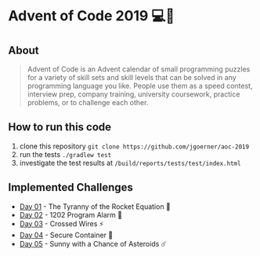 # Advent of Code 2019 💻🎄

## About
> Advent of Code is an Advent calendar of small programming puzzles for a variety of skill sets and skill levels that can be solved in any programming language you like. People use them as a speed contest, interview prep, company training, university coursework, practice problems, or to challenge each other.

## How to run this code
1. clone this repository `git clone https://github.com/jgoerner/aoc-2019`
2. run the tests `./gradlew test`
3. investigate the test results at `/build/reports/tests/test/index.html`

## Implemented Challenges
- [Day 01](./src/main/kotlin/aoc/day_01.kt) - The Tyranny of the Rocket Equation 🧮
- [Day 02](./src/main/kotlin/aoc/day_02.kt) - 1202 Program Alarm 🚨
- [Day 03](./src/main/kotlin/aoc/day_03.kt) - Crossed Wires ⚡️
- [Day 04](./src/main/kotlin/aoc/day_04.kt) - Secure Container 🔢
- [Day 05](./src/main/kotlin/aoc/day_05.kt) - Sunny with a Chance of Asteroids ☄️